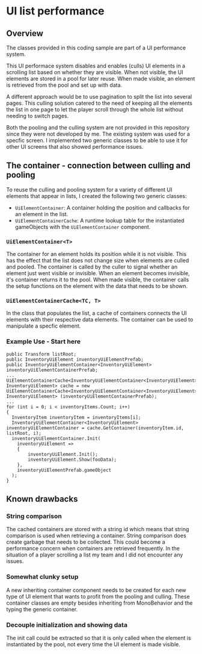 # UI list performance

## Overview
The classes provided in this coding sample are part of a UI performance system. 

This UI performace system disables and enables (culls) UI elements in a scrolling list based on whether they are visible. When not visible, the UI elements are stored in a pool for later reuse. When made visible, an element is retrieved from the pool and set up with data. 

A different approach would be to use pagination to split the list into several pages. This culling solution catered to the need of keeping all the elements the list in one page to let the player scroll through the whole list without needing to switch pages. 

Both the pooling and the culling system are not provided in this repository since they were not developed by me. The existing system was used for a specfic screen. I implemented two generic classes to be able to use it for other UI screens that also showed performance issues. 

## The container - connection between culling and pooling
To reuse the culling and pooling system for a variety of different UI elements that appear in lists, I created the following two generic classes: 

* `UiElementContainer`: 
  A container holding the position and callbacks for an element in the list. 
* `UiElementContainerCache`: 
  A runtime lookup table for the instantiated gameObjects with the `UiElementContainer` component.

### `UiElementContainer<T>`
The container for an element holds its position while it is not visible. This has the effect that the list does not change size when elements are culled and pooled. The container is called by the culler to signal whether an element just went visible or invisible. When an element becomes invisible, it's container returns it to the pool. When made visible, the container calls the setup functions on the element with the data that needs to be shown.

### `UiElementContainerCache<TC, T>`
In the class that populates the list, a cache of containers connects the UI elements with their respective data elements. The container can be used to manipulate a specfic element.

### Example Use - Start here
```
public Transform listRoot;
public InventoryUiElement inventoryUiElementPrefab;
public InventoryUiElementContainer<InventoryUiElement> inventoryUiElementContainerPrefab;
...
UiElementContainerCache<InventoryUiElementContainer<InventoryUiElement>, InventoryUiElement> cache = new UiElementContainerCache<InventoryUiElementContainer<InventoryUiElement>, InventoryUiElement> (inventoryUiElementContainerPrefab);
...
for (int i = 0; i < inventoryItems.Count; i++)
{
  InventoryItem inventoryItem = inventoryItems[i];
  InventoryUiElementContainer<InventoryUiElement> inventoryUiElementContainer = cache.GetContainer(inventoryItem.id, listRoot, i);
  inventoryUiElementContainer.Init(
  	inventoryUiElement =>
  	{
  		inventoryUiElement.Init();
  		inventoryUiElement.Show(fooData);
  	},
  	inventoryUiElementPrefab.gameObject
  );
}
```

## Known drawbacks
### String comparison
The cached containers are stored with a string id which means that string comparison is used when retrieving a container. String comparison does create garbage that needs to be collected. This could become a performance concern when containers are retrieved frequently. In the situation of a player scrolling a list my team and I did not encounter any issues.

### Somewhat clunky setup
A new inheriting container component needs to be created for each new type of UI element that wants to profit from the pooling and culling. These container classes are empty besides inheriting from MonoBehavior and the typing the generic container.

### Decouple initialization and showing data
The init call could be extracted so that it is only called when the element is instantiated by the pool, not every time the UI element is made visible.
